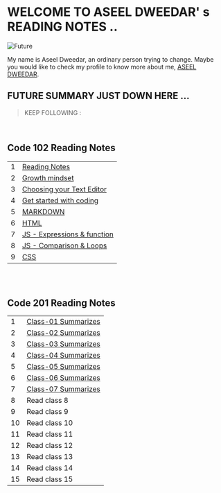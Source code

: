 # WELCOME TO ASEEL DWEEDAR' s READING NOTES ..
![Future](https://res.cloudinary.com/karl-tech/image/upload/v1504037663/ethereum-coffee-roach_aajijn.jpg)



My name is Aseel Dweedar, an ordinary person trying to change.
Maybe you would like to check my profile to know more about me, [ASEEL DWEEDAR](https://github.com/Aseel-Dweedar).

## FUTURE SUMMARY JUST DOWN HERE ...
> KEEP FOLLOWING :

<br/>

## **Code 102 Reading Notes**

|||
|--|--|
|1|[Reading Notes](https://aseel-dweedar.github.io/reading-notes/)|
|2|[Growth mindset](https://aseel-dweedar.github.io/reading-notes/growth-mindset)|
|3|[Choosing your Text Editor](https://aseel-dweedar.github.io/reading-notes/choosing-a-text-editor)|
|4|[Get started with coding](https://aseel-dweedar.github.io/reading-notes/get-started-with-coding)|
|5|[MARKDOWN](https://aseel-dweedar.github.io/reading-notes/Markdown)|
|6|[HTML](https://aseel-dweedar.github.io/reading-notes/html)|
|7|[JS - Expressions & function](https://aseel-dweedar.github.io/reading-notes/javascript)|
|8|[JS - Comparison & Loops](https://aseel-dweedar.github.io/reading-notes/javascript2)|
|9|[CSS](https://aseel-dweedar.github.io/reading-notes/css)|


<br/><br/>

## **Code 201 Reading Notes**

|||
|--|--|
|1|[Class-01 Summarizes ](class-01.md)|
|2|[Class-02 Summarizes ](class-02.md)|
|3|[Class-03 Summarizes ](class-03.md)|
|4|[Class-04 Summarizes ](class-04.md)|
|5|[Class-05 Summarizes ](class-05.md)|
|6|[Class-06 Summarizes ](class-06.md)|
|7|[Class-07 Summarizes ](class-07.md)|
|8|Read class 8|
|9|Read class 9|
|10|Read class 10|
|11|Read class 11|
|12|Read class 12|
|13|Read class 13|
|14|Read class 14|
|15|Read class 15|
